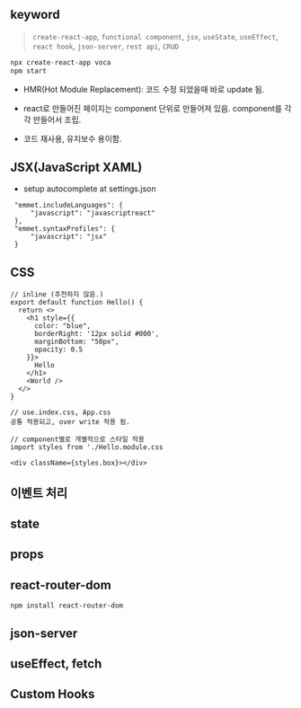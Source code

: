 ## keyword
> `create-react-app`, `functional component`, `jsx`, `useState`, `useEffect`, `react hook`, `json-server`, `rest api`, `CRUD`

```js
npx create-react-app voca
npm start
```

- HMR(Hot Module Replacement): 코드 수정 되었을때 바로 update 됨.

- react로 만들어진 페이지는 component 단위로 만들어져 있음. component를 각각 만들어서 조립.
- 코드 재사용, 유지보수 용이함.

## JSX(JavaScript XAML)
- setup autocomplete at settings.json
```
 "emmet.includeLanguages": {
     "javascript": "javascriptreact"
 },
 "emmet.syntaxProfiles": {
     "javascript": "jsx"
 }
```

## CSS
```
// inline (추천하지 않음.)
export default function Hello() {
  return <>
    <h1 style={{ 
      color: "blue", 
      borderRight: '12px solid #000',
      marginBottom: "50px",
      opacity: 0.5
    }}>
      Hello
    </h1>
    <World />
  </>
}

// use.index.css, App.css
공통 적용되고, over write 적용 됨.

// component별로 개별적으로 스타일 적용
import styles from './Hello.module.css

<div className={styles.box}></div>

```

## 이벤트 처리

## state

## props

## react-router-dom
```
npm install react-router-dom
```

## json-server

## useEffect, fetch

## Custom Hooks